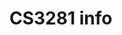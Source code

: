 <link rel="stylesheet" href="{{baseUrl}}/css/main.css">

<include src="common/header.md" />

<div class="website-content">

# CS3281 info

</div>

